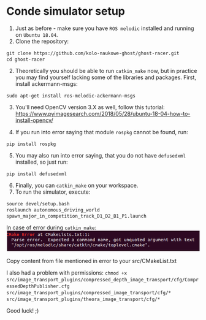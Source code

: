 # Conde simulator setup
1. Just as before - make sure you have `ROS melodic` installed and running on `Ubuntu 18.04`.
2. Clone the repository:
```
git clone https://github.com/kolo-naukowe-ghost/ghost-racer.git
cd ghost-racer
```
2. Theoretically you should be able to run `catkin_make` now, but in practice you may find yourself lacking some of the libraries and packages. First, install ackermann-msgs:
```
sudo apt-get install ros-melodic-ackermann-msgs
```
3. You'll need OpenCV version 3.X as well, follow this tutorial: https://www.pyimagesearch.com/2018/05/28/ubuntu-18-04-how-to-install-opencv/

4. If you run into error saying that module `rospkg` cannot be found, run:
```
pip install rospkg
```
5. You may also run into error saying, that you do not have `defusedxml` installed, so just run:
```
pip install defusedxml
```
6. Finally, you can `catkin_make` on your workspace.
7. To run the simulator, execute:
```
source devel/setup.bash
roslaunch autonomous_driving_world spawn_major_in_competition_track_D1_D2_B1_P1.launch
```

In case of error during `catkin_make`:
![](images/error1_cmake.png)

Copy content from file mentioned in error to your src/CMakeList.txt

I also had a problem with permissions:
`chmod +x src/image_transport_plugins/compressed_depth_image_transport/cfg/CompressedDepthPublisher.cfg src/image_transport_plugins/compressed_image_transport/cfg/* src/image_transport_plugins/theora_image_transport/cfg/*`

Good luck! ;)
